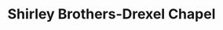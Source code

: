 ---
title: "Shirley Brothers-Drexel Chapel"
url: /indianapolis/shirley-brothers-drexel-chapel/
shop: funeral directors
---